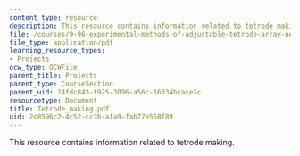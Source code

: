 ```yaml
---
content_type: resource
description: This resource contains information related to tetrode making.
file: /courses/9-96-experimental-methods-of-adjustable-tetrode-array-neurophysiology-january-iap-2001/2c8596c24c52cc3bafa9fab77e558f89_Tetrode_making.pdf
file_type: application/pdf
learning_resource_types:
- Projects
ocw_type: OCWFile
parent_title: Projects
parent_type: CourseSection
parent_uid: 14fdc843-f925-3096-a56c-16334bcace2c
resourcetype: Document
title: Tetrode_making.pdf
uid: 2c8596c2-4c52-cc3b-afa9-fab77e558f89
---
```

This resource contains information related to tetrode making.

